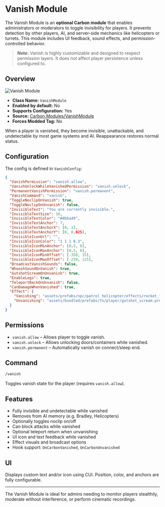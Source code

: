 # Vanish Module

The Vanish Module is an **optional Carbon module** that enables administrators or moderators to toggle invisibility for players. It prevents detection by other players, AI, and server-side mechanics like helicopters or turrets. This module includes UI feedback, sound effects, and permission-controlled behavior.

> **Note:** Vanish is highly customizable and designed to respect permission layers. It does not affect player persistence unless configured to.


## Overview
![Vanish Module](/misc/vanish_a.webp)

- **Class Name:** `VanishModule`
- **Enabled by default:** No
- **Supports Configuration:** Yes
- **Source:** [Carbon.Modules/VanishModule](https://github.com/CarbonCommunity/Carbon.Modules/tree/develop/src/VanishModule)
- **Forces Modded Tag:** No

When a player is vanished, they become invisible, unattackable, and undetectable by most game systems and AI. Reappearance restores normal status.


## Configuration
The config is defined in `VanishConfig`:

```json
{
  "VanishPermission": "vanish.allow",
  "VanishUnlockWhileVanishedPermission": "vanish.unlock",
  "PermanentVanishPermission": "vanish.permanent",
  "VanishCommand": "vanish",
  "ToggleNoclipOnVanish": true,
  "ToggleNoclipOnUnvanish": false,
  "InvisibleText": "You are currently invisible.",
  "InvisibleTextSize": 10,
  "InvisibleTextColor": "#8bba49",
  "InvisibleTextAnchor": 7,
  "InvisibleTextAnchorX": [0, 1],
  "InvisibleTextAnchorY": [0, 0.025],
  "InvisibleIconUrl": "",
  "InvisibleIconColor": "1 1 1 0.3",
  "InvisibleIconMinAnchor": [0.5, 0],
  "InvisibleIconMaxAnchor": [0.5, 0],
  "InvisibleIconMinOffset": [-350, 15],
  "InvisibleIconMaxOffset": [-250, 125],
  "BroadcastVanishSounds": false,
  "WhooshSoundOnVanish": true,
  "GutshotScreamOnUnvanish": true,
  "EnableLogs": true,
  "TeleportBackOnUnvanish": false,
  "CanDamageWhenVanished": true,
  "Effect": {
    "Vanishing": "assets/prefabs/npc/patrol helicopter/effects/rocket_fire.prefab",
    "Unvanishing": "assets/bundled/prefabs/fx/player/gutshot_scream.prefab"
  }
}
```


## Permissions
- `vanish.allow` – Allows player to toggle vanish.
- `vanish.unlock` – Allows unlocking doors/containers while vanished.
- `vanish.permanent` – Automatically vanish on connect/sleep end.


## Command
```bash
/vanish
```
Toggles vanish state for the player (requires `vanish.allow`).


## Features
- Fully invisible and undetectable while vanished
- Removes from AI memory (e.g. Bradley, Helicopters)
- Optionally toggles noclip on/off
- Can block attacks while vanished
- Optional teleport return when unvanishing
- UI icon and text feedback while vanished
- Effect visuals and broadcast options
- Hook support: `OnCarbonVanished`, `OnCarbonUnvanished`


## UI
Displays custom text and/or icon using CUI. Position, color, and anchors are fully configurable.

---

The Vanish Module is ideal for admins needing to monitor players stealthily, moderate without interference, or perform cinematic recordings.